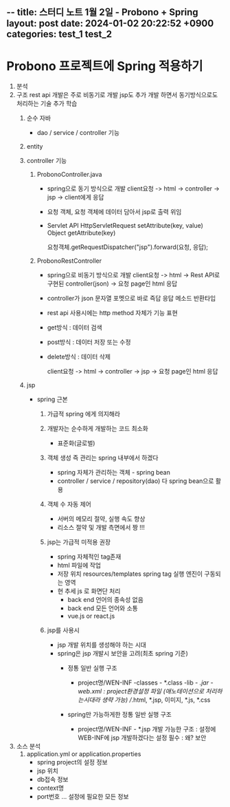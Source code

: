 --
title: 스터디 노트 1월 2일 - Probono + Spring
layout: post
date:   2024-01-02 20:22:52 +0900
categories: test_1 test_2
---

# Probono 프로젝트에 Spring 적용하기
1. 분석
2. 구조
    rest api 개발은 주로 비동기로 개발
    jsp도 추가 개발 하면서 동기방식으로도 처리하는 기술 추가 학습
    1. 순수 자바    
        - dao / service / controller 기능
    2. entity
    3. controller 기능
        1. ProbonoController.java
            - spring으로 동기 방식으로 개발
                client요청 -> html -> controller -> jsp -> client에게 응답
            - 요청 객체, 요청 객체에 데이터 담아서 jsp로 출력 위임
            - Servlet API
                HttpServletRequest
                    setAttribute(key, value)
                    Object getAttribute(key)
                
                요청객체.getRequestDispatcher("jsp").forward(요청, 응답);
                
            
        2. ProbonoRestController
            - spring으로 비동기 방식으로 개발
                client요청 -> html -> Rest API로 구현된 controller(json)
                    -> 요청 page인 html 응답
            - controller가 json 문자열 포멧으로 바로 즉답 응답
                메소드 반환타입 
                    
            - rest api 사용시에는 http method 자체가 기능 표현
            - get방식 : 데이터 검색
            - post방식 : 데이터 저장 또는 수정
            - delete방식 : 데이터 삭제       
                    
                client요청 -> html -> controller -> jsp -> 요청 page인 html 응답
                
    4. jsp
        - spring 근본
            1. 가급적 spring 에게 의지해라
            2. 개발자는 순수하게 개발하는 코드 최소화
                - 표준화(글로벌)
            3. 객체 생성 즉 관리는 spring 내부에서 하겠다
                - spring 자체가 관리하는 객체 - spring bean
                - controller / service / repository(dao) 다 spring bean으로 활용
            4. 객체 수 자동 제어
                - 서버의 메모리 절약, 실행 속도 향상
                - 리소스 절약 및 개발 측면에서 짱 !!!
                
            5. jsp는 가급적 미적용 권장
                - spring 자체적인 tag존재
                - html 파일에 작업
                - 저장 위치 resources/templates
                    spring tag 실행 엔진이 구동되는 영역
                - 현 추세
                    js 로 화면단 처리 
                    - back end 언어의 종속성 없음
                    - back end 모든 언어와 소통
                    - vue.js or react.js
        
            6. jsp를 사용시
                - jsp 개발 위치를 생성해야 하는 시대
                - spring은 jsp 개발시 보안을 고려(최초 spring 기준)
                    - 정통 일반 실행 구조
                        - project명/WEN-INF
                                        -classes
                                            - *.class
                                        -lib
                                            - *.jar
                                        -web.xml : project환경설정 파일
                                                (애노테이션으로 처리하는시대라 생략 가능)
                                    /*.html, *.jsp, 이미지, *.js, *.css
                                    
                                    
                    - spring만 가능하게한  정통 일반 실행 구조
                        - project명/WEN-INF
                                      - *.jsp 개발 가능한 구조
                                        :  설정에 WEB-INF에 jsp 개발하겠다는 설정 필수
                                        : 왜? 보안
4. 소스 분석
    1. application.yml  or application.properties
        - spring project의 설정 정보
        - jsp 위치
        - db접속 정보
        - context명
        - port번호
        ... 설정에 필요한 모든 정보 
